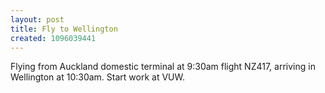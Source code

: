 ```yaml
---
layout: post
title: Fly to Wellington
created: 1096039441
---
```

Flying from Auckland domestic terminal at 9:30am flight NZ417, arriving in Wellington at 10:30am. Start work at VUW.
